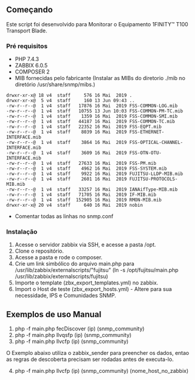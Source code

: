 ## Começando

Este script foi desenvolvido para Monitorar o Equipamento 1FINITY™ T100 Transport Blade.

### Pré requisitos

* PHP 7.4.3
* ZABBIX 6.0.5
* COMPOSER 2
* MIB fornecidas pelo fabricante (Instalar as MIBs do diretorio ./mib no diretório /usr/share/snmp/mibs.)

```
drwxr-xr-x@ 18 v4  staff     576 16 Mai  2019 .
drwxr-xr-x@  5 v4  staff     160 13 Jun 09:43 ..
-rw-r--r--@  1 v4  staff   17876 16 Mai  2019 FSS-COMMON-LOG.mib
-rw-r--r--@  1 v4  staff   10755 13 Jun 10:03 FSS-COMMON-PM-TC.mib
-rw-r--r--@  1 v4  staff    1359 16 Mai  2019 FSS-COMMON-SMI.mib
-rw-r--r--@  1 v4  staff   44187 16 Mai  2019 FSS-COMMON-TC.mib
-rw-r--r--@  1 v4  staff   22352 16 Mai  2019 FSS-EQPT.mib
-rw-r--r--@  1 v4  staff    8039 16 Mai  2019 FSS-ETHERNET-INTERFACE.mib
-rw-r--r--@  1 v4  staff    3864 16 Mai  2019 FSS-OPTICAL-CHANNEL-INTERFACE.mib
-rw-r--r--@  1 v4  staff    3609 16 Mai  2019 FSS-OTN-OTU-INTERFACE.mib
-rw-r--r--@  1 v4  staff   27633 16 Mai  2019 FSS-PM.mib
-rw-r--r--@  1 v4  staff    4962 16 Mai  2019 FSS-SYSTEM.mib
-rw-r--r--@  1 v4  staff    9922 16 Mai  2019 FUJITSU-LLDP-MIB.mib
-rw-r--r--@  1 v4  staff    2601 16 Mai  2019 FUJITSU-PROTOCOLS-MIB.mib
-rw-r--r--@  1 v4  staff   33257 16 Mai  2019 IANAifType-MIB.mib
-rw-r--r--@  1 v4  staff   71705 16 Mai  2019 IF-MIB.mib
-rw-r--r--@  1 v4  staff  152905 16 Mai  2019 RMON-MIB.mib
drwxr-xr-x@ 20 v4  staff     640 16 Mai  2019 nobin
```

* Comentar todas as linhas no snmp.conf


### Instalação

1. Acesse o servidor zabbix via SSH, e acesse a pasta /opt.
2. Clone o repositório.
3. Acesse a pasta e rode o composer.
4. Crie um link simbólico do arquivo main.php para /usr/lib/zabbix/externalscripts/"fujitsu" (ln -s /opt/fujitsu/main.php /usr/lib/zabbix/externalscripts/fujitsu)
5. Importe o template (zbx_export_templates.yml) no zabbix.
5. Import o Host de teste (zbx_export_hosts.yml) - Altere para sua necessidade, IPS e Comunidades SNMP.

## Exemplos de uso Manual

1. php -f main.php fecDiscover (ip) (snmp_community)
2. php -f main.php llvqsfp (ip) (snmp_community)
3. php -f main.php llvcfp (ip) (snmp_community)

O Exemplo abaixo utiliza o zabbix_sender para preencher os dados, entao as regras de descoberta precisam ser rodadas antes de executa-lo.

4. php -f main.php llvcfp (ip) (snmp_community) (nome_host_no_zabbix) 